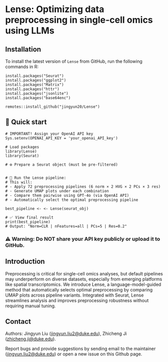# Lense: Optimizing data preprocessing in single-cell omics using LLMs


## Installation 

To install the latest version of `Lense` from GitHub, run the following commands in R:

```{r eval = FALSE}
install.packages("Seurat")
install.packages("ggplot2")
install.packages("Matrix")
install.packages("httr")
install.packages("jsonlite")
install.packages("base64enc")

remotes::install_github("jingyun20/Lense")
```

##  🚀 Quick start

```{r eval = FALSE}
# IMPORTANT! Assign your OpenAI API key
Sys.setenv(OPENAI_API_KEY = 'your_openai_API_key')

# Load packages
library(Lense)
library(Seurat)

# ⚙️ Prepare a Seurat object (must be pre-filtered)


# 🚀 Run the Lense pipeline:
# This will:
# - Apply 72 preprocessing pipelines (6 norm × 2 HVG × 2 PCs × 3 res)
# - Generate UMAP plots under each combination
# - Compare them pairwise using GPT-4o (via OpenAI API)
# - Automatically select the optimal preprocessing pipeline

best_pipeline <- <- Lense(seurat_obj)

# ✅ View final result
print(best_pipeline)
# Output: "Norm=CLR | nFeatures=all | PCs=5 | Res=0.2"

```

### ⚠️ Warning: Do NOT share your API key publicly or upload it to GitHub.

## Introduction
Preprocessing is critical for single-cell omics analyses, but default pipelines may underperform on diverse datasets, especially
from emerging platforms like spatial transcriptomics. We introduce Lense, a language-model-guided method that automatically
selects optimal preprocessing by comparing UMAP plots across pipeline variants. Integrated with Seurat, Lense streamlines
analysis and improves preprocessing robustness without requiring manual tuning.

## Contact

Authors: Jingyun Liu (jingyun.liu2@duke.edu), Zhicheng Ji (zhicheng.ji@duke.edu).

Report bugs and provide suggestions by sending email to the maintainer (jingyun.liu2@duke.edu) or open a new issue on this Github page.


